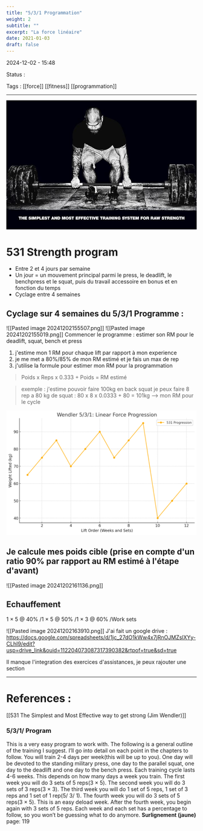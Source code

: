 ```yaml
---
title: "5/3/1 Programmation"
weight: 2
subtitle: ""
excerpt: "La force linéaire"
date: 2021-01-03
draft: false
---
```


2024-12-02 - 15:48

Status : 

Tags : [[force]] [[fitness]] [[programmation]]

- - - 


![featured](featured.jpg)
# 531 Strength program

- Entre 2 et 4 jours par semaine
- Un jour = un mouvement principal parmi le press, le deadlift, le benchpress et le squat, puis du travail accessoire en bonus et en fonction du temps
- Cyclage entre 4 semaines

## Cyclage sur 4 semaines du 5/3/1 Programme : 
![[Pasted image 20241202155507.png]]
![[Pasted image 20241202155019.png]]
Commencer le programme : estimer son RM pour le deadlift, squat, bench et press

1. j'estime mon 1 RM pour chaque lift par rapport à mon experience
2. je me met a 80%/85% de mon RM estimé et je fais un max de rep
3. j'utilise la formule pour estimer mon RM pour la programmation

>Poids x Reps x 0.333 + Poids = RM estimé 

>exemple : j'estime pouvoir faire 100kg en back squat
>je peux faire 8 rep a 80 kg de squat : 80 x 8 x 0.0333 + 80 = 101kg --> mon RM pour le cycle

![python](python.png)

## Je calcule mes poids cible (prise en compte d'un ratio 90% par rapport au RM estimé à l'étape d'avant)

![[Pasted image 20241202161136.png]]
## Echauffement 

1 × 5 @ 40% /1 × 5 @ 50% /1 × 3 @ 60% /Work sets


![[Pasted image 20241202163910.png]]
 J'ai fait un google drive : https://docs.google.com/spreadsheets/d/1jc_27dO1kWw4x7jRnOJMZslXYy-CLhI9/edit?usp=drive_link&ouid=112204073087317390382&rtpof=true&sd=true

Il manque l'integration des exercices d'assistances, je peux rajouter une section

- - - 
# References : 

[[531 The Simplest and Most Effective way to get strong (Jim Wendler)]]

### 5/3/1/ Program

This is a very easy program to work with. The following is a general outline of the training I suggest. I’ll go into detail on each point in the chapters to follow. You will train 2-4 days per week(this will be up to you). One day will be devoted to the standing military press, one day to the parallel squat, one day to the deadlift and one day to the bench press. Each training cycle lasts 4-6 weeks. This depends on how many days a week you train. The first week you will do 3 sets of 5 reps(3 × 5). The second week you will do 3 sets of 3 reps(3 × 3). The third week you will do 1 set of 5 reps, 1 set of 3 reps and 1 set of 1 rep(5/ 3/ 1). The fourth week you will do 3 sets of 5 reps(3 × 5). This is an easy deload week. After the fourth week, you begin again with 3 sets of 5 reps. Each week and each set has a percentage to follow, so you won’t be guessing what to do anymore.
**Surlignement (jaune)** page: 119 
